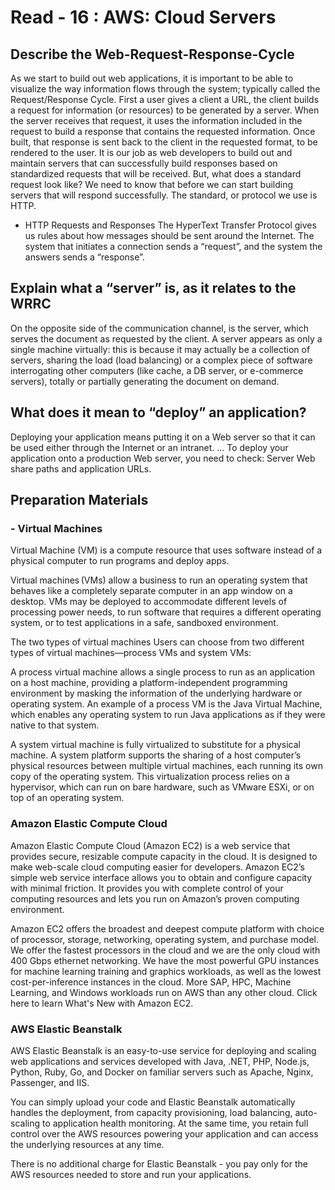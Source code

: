 # Read - 16 :  AWS: Cloud Servers

## Describe the Web-Request-Response-Cycle

As we start to build out web applications, it is important to be able to visualize the way information flows through the system; typically called the Request/Response Cycle.
First a user gives a client a URL, the client builds a request for information (or resources) to be generated by a server. When the server receives that request, it uses the information included in the request to build a response that contains the requested information. Once built, that response is sent back to the client in the requested format, to be rendered to the user.
It is our job as web developers to build out and maintain servers that can successfully build responses based on standardized requests that will be received. But, what does a standard request look like? We need to know that before we can start building servers that will respond successfully.
The standard, or protocol we use is HTTP.

* HTTP Requests and Responses
The HyperText Transfer Protocol gives us rules about how messages should be sent around the Internet. The system that initiates a connection sends a “request”, and the system the answers sends a “response”.

## Explain what a “server” is, as it relates to the WRRC

On the opposite side of the communication channel, is the server, which serves the document as requested by the client. A server appears as only a single machine virtually: this is because it may actually be a collection of servers, sharing the load (load balancing) or a complex piece of software interrogating other computers (like cache, a DB server, or e-commerce servers), totally or partially generating the document on demand.

## What does it mean to “deploy” an application?

Deploying your application means putting it on a Web server so that it can be used either through the Internet or an intranet. ... To deploy your application onto a production Web server, you need to check: Server Web share paths and application URLs.

## Preparation Materials


### - Virtual Machines

Virtual Machine (VM) is a compute resource that uses software instead of a physical computer to run programs and deploy apps.<br>

Virtual machines (VMs) allow a business to run an operating system that behaves like a completely separate computer in an app window on a desktop. VMs may be deployed to accommodate different levels of processing power needs, to run software that requires a different operating system, or to test applications in a safe, sandboxed environment. <br>

The two types of virtual machines 
Users can choose from two different types of virtual machines—process VMs and system VMs:  <br>

A process virtual machine allows a single process to run as an application on a host machine, providing a platform-independent programming environment by masking the information of the underlying hardware or operating system. An example of a process VM is the Java Virtual Machine, which enables any operating system to run Java applications as if they were native to that system.   <br>

A system virtual machine is fully virtualized to substitute for a physical machine. A system platform supports the sharing of a host computer’s physical resources between multiple virtual machines, each running its own copy of the operating system. This virtualization process relies on a hypervisor, which can run on bare hardware, such as VMware ESXi, or on top of an operating system. <br>

### Amazon Elastic Compute Cloud

Amazon Elastic Compute Cloud (Amazon EC2) is a web service that provides secure, resizable compute capacity in the cloud. It is designed to make web-scale cloud computing easier for developers. Amazon EC2’s simple web service interface allows you to obtain and configure capacity with minimal friction. It provides you with complete control of your computing resources and lets you run on Amazon’s proven computing environment.

Amazon EC2 offers the broadest and deepest compute platform with choice of processor, storage, networking, operating system, and purchase model. We offer the fastest processors in the cloud and we are the only cloud with 400 Gbps ethernet networking. We have the most powerful GPU instances for machine learning training and graphics workloads, as well as the lowest cost-per-inference instances in the cloud. More SAP, HPC, Machine Learning, and Windows workloads run on AWS than any other cloud. Click here to learn What's New with Amazon EC2.

### AWS Elastic Beanstalk

AWS Elastic Beanstalk is an easy-to-use service for deploying and scaling web applications and services developed with Java, .NET, PHP, Node.js, Python, Ruby, Go, and Docker on familiar servers such as Apache, Nginx, Passenger, and IIS.<br>

You can simply upload your code and Elastic Beanstalk automatically handles the deployment, from capacity provisioning, load balancing, auto-scaling to application health monitoring. At the same time, you retain full control over the AWS resources powering your application and can access the underlying resources at any time.<br>

There is no additional charge for Elastic Beanstalk - you pay only for the AWS resources needed to store and run your applications.<br>

